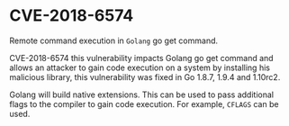 # CVE-2018-6574

Remote command execution in `Golang` go get command.

CVE-2018-6574 this vulnerability impacts Golang go get command and allows an attacker to gain code execution on a system by installing his malicious library, this vulnerability was fixed in Go 1.8.7, 1.9.4 and 1.10rc2.

Golang will build native extensions. This can be used to pass additional flags to the compiler to gain code execution. For example, `CFLAGS` can be used.
